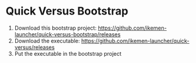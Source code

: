 # Quick Versus Bootstrap

1. Download this bootstrap project: https://github.com/ikemen-launcher/quick-versus-bootstrap/releases
2. Download the executable: https://github.com/ikemen-launcher/quick-versus/releases
3. Put the executable in the bootstrap project

